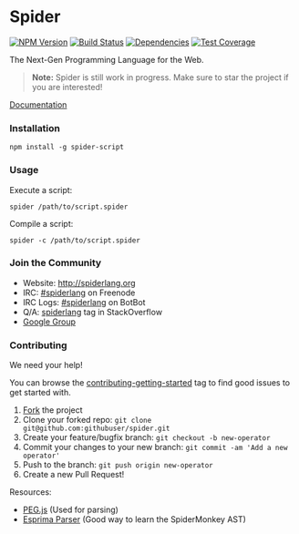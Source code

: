 Spider  
===

[![NPM Version](http://img.shields.io/npm/v/spider-script.svg?style=flat)](https://www.npmjs.org/package/spider-script) [![Build Status](https://img.shields.io/travis/alongubkin/spider.svg?style=flat)](http://travis-ci.org/alongubkin/spider) [![Dependencies](http://img.shields.io/david/alongubkin/spider.svg?style=flat)](https://david-dm.org/alongubkin/spider) [![Test Coverage](http://img.shields.io/coveralls/alongubkin/spider.svg?style=flat)](https://coveralls.io/r/alongubkin/spider)

The Next-Gen Programming Language for the Web. 

> **Note:** Spider is still work in progress. Make sure to star the project if you are interested!

[Documentation](http://spiderlang.org/)

### Installation

    npm install -g spider-script
    
### Usage

Execute a script:

    spider /path/to/script.spider
    
Compile a script:

    spider -c /path/to/script.spider

### Join the Community

* Website: http://spiderlang.org 
* IRC: [#spiderlang](http://webchat.freenode.net/?channels=spiderlang) on Freenode
* IRC Logs: [#spiderlang](https://botbot.me/freenode/spiderlang/) on BotBot
* Q/A: [spiderlang](http://stackoverflow.com/questions/tagged/spiderlang) tag in StackOverflow
* [Google Group](http://groups.google.com/d/forum/spiderlang?hl=en)

### Contributing

We need your help! 

You can browse the [contributing-getting-started](https://github.com/alongubkin/spider/labels/contributing-getting-started) tag to find good issues to get started with.

 1. [Fork](https://github.com/alongubkin/spider/fork) the project
 2. Clone your forked repo: `git clone git@github.com:githubuser/spider.git`
 3. Create your feature/bugfix branch: `git checkout -b new-operator`
 4. Commit your changes to your new branch: `git commit -am 'Add a new operator'`
 5. Push to the branch: `git push origin new-operator`
 6. Create a new Pull Request!

Resources:

 * [PEG.js](http://pegjs.majda.cz/) (Used for parsing)
 * [Esprima Parser](http://esprima.org/demo/parse.html#]) (Good way to learn the SpiderMonkey AST)
